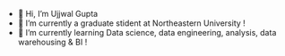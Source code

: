 - 👋 Hi, I’m Ujjwal Gupta
- 👀 I’m currently a graduate stident at Northeastern University !
- 🌱 I’m currently learning Data science, data engineering, analysis, data warehousing & BI !
<!---
UjjwalKumarGupta/UjjwalKumarGupta is a ✨ special ✨ repository because its `README.md` (this file) appears on your GitHub profile.
You can click the Preview link to take a look at your changes.
--->
